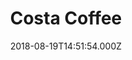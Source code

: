 ---
date: 2018-08-19T14:51:54.000Z
title: Costa Coffee
latitude: 52.03857870104306
longitude: 0.730118486106803
url: https://www.costa.co.uk
category: checkin
---